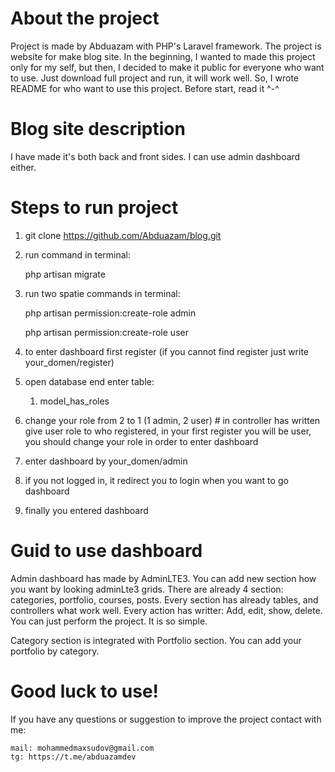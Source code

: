 # About the project
Project is made by Abduazam with PHP's Laravel framework. The project is website for make blog site. In the beginning, I wanted to made this project only for my self, but then, I decided to make it public for everyone who want to use. Just download full project and run, it will work well. So, I wrote README for who want to use this project. Before start, read it ^-^

# Blog site description
I have made it's both back and front sides. I can use admin dashboard either.

# Steps to run project
1. git clone https://github.com/Abduazam/blog.git
2. run command in terminal:
   
   php artisan migrate

3. run two spatie commands in terminal: 
   
   php artisan permission:create-role admin 
   
   
   php artisan permission:create-role user

4. to enter dashboard first register (if you cannot find register just write your_domen/register)
5. open database end enter table:
   1) model_has_roles
6. change your role from 2 to 1 (1 admin, 2 user) # in controller has written give user role to who registered, in your first register you will be user, you should change your role in order to enter dashboard
7. enter dashboard by your_domen/admin
8. if you not logged in, it redirect you to login when you want to go dashboard
9. finally you entered dashboard

# Guid to use dashboard
Admin dashboard has made by AdminLTE3. You can add new section how you want by looking adminLte3 grids. There are already 4 section: categories, portfolio, courses, posts. Every section has already tables, and controllers what work well. Every action has writter: Add, edit, show, delete. You can just perform the project. It is so simple.

Category section is integrated with Portfolio section. You can add your portfolio by category.

# Good luck to use!
If you have any questions or suggestion to improve the project contact with me:
    
    mail: mohammedmaxsudov@gmail.com
    tg: https://t.me/abduazamdev
